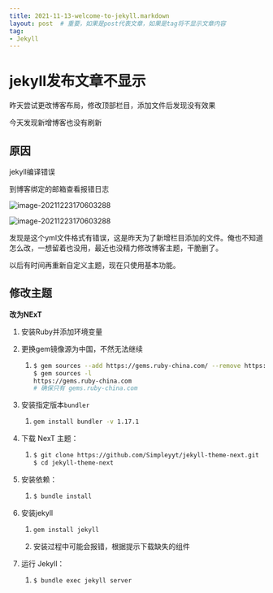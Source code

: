 ```yaml
---
title: 2021-11-13-welcome-to-jekyll.markdown
layout: post  # 重要，如果是post代表文章，如果是tag将不显示文章内容
tag: 
- Jekyll
---
```


# jekyll发布文章不显示

昨天尝试更改博客布局，修改顶部栏目，添加文件后发现没有效果

今天发现新增博客也没有刷新

## 原因

jekyll编译错误

到博客绑定的邮箱查看报错日志



![image-20211223170603288](https://github.com/modiman/modiman.github.io/blob/gh-pages/docs/_posts/imgs/image-20211115125643082.png?raw=true)



![image-20211223170603288](https://github.com/modiman/modiman.github.io/blob/gh-pages/docs/_posts/imgs/image-20211115125724429.png?raw=true)

发现是这个yml文件格式有错误，这是昨天为了新增栏目添加的文件。俺也不知道怎么改，一想留着也没用，最近也没精力修改博客主题，干脆删了。

以后有时间再重新自定义主题，现在只使用基本功能。



## 修改主题

**改为NExT**

1. 安装Ruby并添加环境变量

2. 更换gem镜像源为中国，不然无法继续

   1. ```bash
      $ gem sources --add https://gems.ruby-china.com/ --remove https://rubygems.org/
      $ gem sources -l
      https://gems.ruby-china.com
      # 确保只有 gems.ruby-china.com
      ```

3. 安装指定版本`bundler`

   1. ```bash
      gem install bundler -v 1.17.1
      ```

4. 下载 NexT 主题：

   1. ```bash
      $ git clone https://github.com/Simpleyyt/jekyll-theme-next.git
      $ cd jekyll-theme-next
      ```

5. 安装依赖： 

   1. ```bash
      $ bundle install
      ```

6. 安装jekyll

   1. ```bash
      gem install jekyll
      ```

   2. 安装过程中可能会报错，根据提示下载缺失的组件

7. 运行 Jekyll：

   1. ```bash
      $ bundle exec jekyll server
      ```

